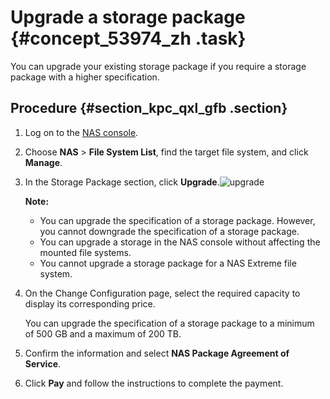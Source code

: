# Upgrade a storage package {#concept_53974_zh .task}

You can upgrade your existing storage package if you require a storage package with a higher specification.

## Procedure {#section_kpc_qxl_gfb .section}

1.  Log on to the [NAS console](https://partners-intl.console.aliyun.com/#/nas).
2.  Choose **NAS** \> **File System List**, find the target file system, and click **Manage**.
3.  In the Storage Package section, click **Upgrade**.![upgrade](http://static-aliyun-doc.oss-cn-hangzhou.aliyuncs.com/assets/img/18688/156738977712703_en-US.png) 

    **Note:** 

    -   You can upgrade the specification of a storage package. However, you cannot downgrade the specification of a storage package.
    -   You can upgrade a storage in the NAS console without affecting the mounted file systems.
    -   You cannot upgrade a storage package for a NAS Extreme file system.
4.  On the Change Configuration page, select the required capacity to display its corresponding price.

    You can upgrade the specification of a storage package to a minimum of 500 GB and a maximum of 200 TB.

5.  Confirm the information and select **NAS Package Agreement of Service**.
6.  Click **Pay** and follow the instructions to complete the payment.

